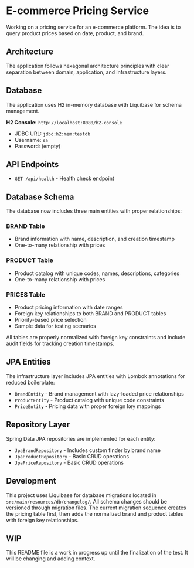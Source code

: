 # E-commerce Pricing Service

Working on a pricing service for an e-commerce platform. The idea is to query product prices based on date, product, and brand.

## Architecture

The application follows hexagonal architecture principles with clear separation between domain, application, and infrastructure layers.

## Database

The application uses H2 in-memory database with Liquibase for schema management.

**H2 Console:** `http://localhost:8080/h2-console`
- JDBC URL: `jdbc:h2:mem:testdb`
- Username: `sa`
- Password: (empty)

## API Endpoints

- `GET /api/health` - Health check endpoint

## Database Schema

The database now includes three main entities with proper relationships:

### BRAND Table
- Brand information with name, description, and creation timestamp
- One-to-many relationship with prices

### PRODUCT Table  
- Product catalog with unique codes, names, descriptions, categories
- One-to-many relationship with prices

### PRICES Table
- Product pricing information with date ranges
- Foreign key relationships to both BRAND and PRODUCT tables
- Priority-based price selection
- Sample data for testing scenarios

All tables are properly normalized with foreign key constraints and include audit fields for tracking creation timestamps.

## JPA Entities

The infrastructure layer includes JPA entities with Lombok annotations for reduced boilerplate:
- `BrandEntity` - Brand management with lazy-loaded price relationships
- `ProductEntity` - Product catalog with unique code constraints  
- `PriceEntity` - Pricing data with proper foreign key mappings

## Repository Layer

Spring Data JPA repositories are implemented for each entity:
- `JpaBrandRepository` - Includes custom finder by brand name
- `JpaProductRepository` - Basic CRUD operations
- `JpaPriceRepository` - Basic CRUD operations

## Development

This project uses Liquibase for database migrations located in `src/main/resources/db/changelog/`. All schema changes should be versioned through migration files. The current migration sequence creates the pricing table first, then adds the normalized brand and product tables with foreign key relationships.

## WIP

This README file is a work in progress up until the finalization of the test. It will be changing and adding context.
